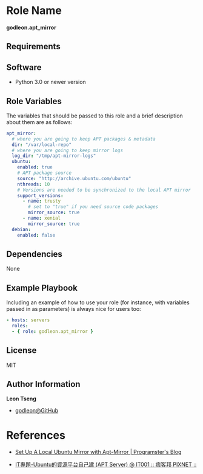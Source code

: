 Role Name
=========

**godleon.apt_mirror**

Requirements
------------

## Software

- Python 3.0 or newer version

Role Variables
--------------

The variables that should be passed to this role and a brief description about them are as follows:

```yaml
apt_mirror:
  # where you are going to keep APT packages & metadata
  dir: "/var/local-repo"
  # where you are going to keep mirror logs
  log_dir: "/tmp/apt-mirror-logs"
  ubuntu:
    enabled: true
    # APT package source
    source: "http://archive.ubuntu.com/ubuntu"
    nthreads: 10
    # Versions are needed to be synchronized to the local APT mirror
    support_versions:
      - name: trusty
        # set to "true" if you need source code packages
        mirror_source: true
      - name: xenial
        mirror_source: true
  debian:
    enabled: false
```

Dependencies
------------

None

Example Playbook
----------------

Including an example of how to use your role (for instance, with variables passed in as parameters) is always nice for users too:

```yml
- hosts: servers
  roles:
  - { role: godleon.apt_mirror }
```

License
-------

MIT

Author Information
------------------

**Leon Tseng** 

-  [godleon@GitHub](https://github.com/godleon)


References
==========

- [Set Up A Local Ubuntu Mirror with Apt-Mirror | Programster's Blog](https://blog.programster.org/set-up-a-local-ubuntu-mirror-with-apt-mirror)

- [IT專題-Ubuntu的資源平台自己建 (APT Server) @ IT001 :: 痞客邦 PIXNET ::](http://it001.pixnet.net/blog/post/324622288)